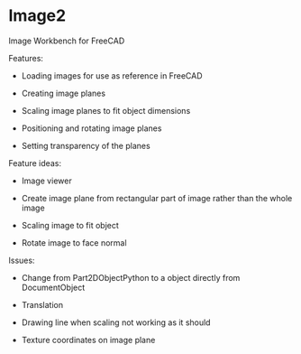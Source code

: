 # Image2
Image Workbench for FreeCAD

Features:

* Loading images for use as reference in FreeCAD

* Creating image planes

* Scaling image planes to fit object dimensions

* Positioning and rotating image planes

* Setting transparency of the planes


Feature ideas:

* Image viewer

* Create image plane from rectangular part of image rather than the whole image

* Scaling image to fit object

* Rotate image to face normal


Issues:

* Change from Part2DObjectPython to a object directly from DocumentObject

* Translation

* Drawing line when scaling not working as it should

* Texture coordinates on image plane

